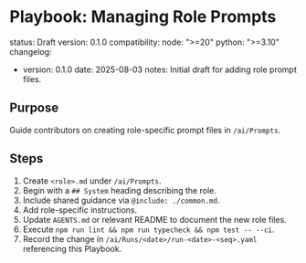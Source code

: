 # Playbook: Managing Role Prompts

status: Draft
version: 0.1.0
compatibility:
  node: ">=20"
  python: ">=3.10"
changelog:
  - version: 0.1.0
    date: 2025-08-03
    notes: Initial draft for adding role prompt files.

## Purpose
Guide contributors on creating role-specific prompt files in `/ai/Prompts`.

## Steps
1. Create `<role>.md` under `/ai/Prompts`.
2. Begin with a `## System` heading describing the role.
3. Include shared guidance via `@include: ./common.md`.
4. Add role-specific instructions.
5. Update `AGENTS.md` or relevant README to document the new role files.
6. Execute `npm run lint && npm run typecheck && npm test -- --ci`.
7. Record the change in `/ai/Runs/<date>/run-<date>-<seq>.yaml` referencing this Playbook.
